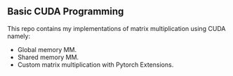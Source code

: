 ## Basic CUDA Programming

This repo contains my implementations of matrix multiplication using CUDA namely:

- Global memory MM.
- Shared memory MM.
- Custom matrix multiplication with Pytorch Extensions.